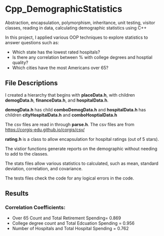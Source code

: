 # Cpp_DemographicStatistics

Abstraction, encapsulation, polymorphism, inheritance, unit testing, visitor classes, reading in data, calculating demographic statistics using C++

In this project, I applied various OOP techniques to explore statistics to answer questions such as:  
- Which state has the lowest rated hospitals?  
- Is there any correlation between % with college degrees and hosptial quality?
- Which cities have the most Americans over 65?

## File Descriptions

I created a hierarchy that begins with **placeData.h**, with children **demogData.h**, **financeData.h**, and **hospitalData.h**.

**demogData.h** has child **comboDemogData.h** and **hospitalData.h** has children **cityHospitalData.h** and **comboHosptialData.h**

The csv files are read in through **parse.h**. The csv files are from https://corgis-edu.github.io/corgis/csv/

**rating.h** is a class to allow encapsulation for hospital ratings (out of 5 stars).

The vistior functions generate reports on the demographic without needing to add to the classes.

The stats files allow various statistics to calculated, such as mean, standard deviation, correlation, and covariance.

The tests files check the code for any logical errors in the code.

## Results

### Correlation Coefficients:
- Over 65 Count and Total Retirement Spending= 0.869
- College degree count and Total Edcuation Spending = 0.956
- Number of Hospitals and Total Hospital Spending = 0.762

